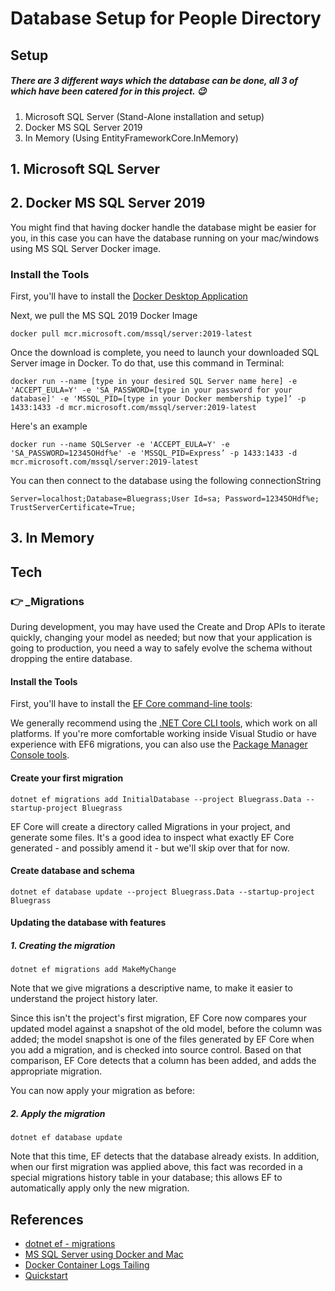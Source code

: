 # Database Setup for People Directory

## Setup

##### There are 3 different ways which the database can be done, all 3 of which have been catered for in this project. 😉

1. Microsoft SQL Server (Stand-Alone installation and setup)
2. Docker MS SQL Server 2019
3. In Memory (Using EntityFrameworkCore.InMemory)

## 1. Microsoft SQL Server

## 2. Docker MS SQL Server 2019

You might find that having docker handle the database might be easier for you, in this case you can have the database running on your mac/windows using MS SQL Server Docker image.

### Install the Tools
First, you'll have to install the [Docker Desktop Application](https://www.docker.com/products/docker-desktop/)

Next, we pull the MS SQL 2019 Docker Image

```
docker pull mcr.microsoft.com/mssql/server:2019-latest
```

Once the download is complete, you need to launch your downloaded SQL Server image in Docker. To do that, use this command in Terminal:

```
docker run --name [type in your desired SQL Server name here] -e 'ACCEPT_EULA=Y' -e 'SA_PASSWORD=[type in your password for your database]' -e 'MSSQL_PID=[type in your Docker membership type]’ -p 1433:1433 -d mcr.microsoft.com/mssql/server:2019-latest
```

Here's an example

```
docker run --name SQLServer -e 'ACCEPT_EULA=Y' -e 'SA_PASSWORD=12345OHdf%e' -e 'MSSQL_PID=Express’ -p 1433:1433 -d mcr.microsoft.com/mssql/server:2019-latest
```

You can then connect to the database using the following connectionString

```
Server=localhost;Database=Bluegrass;User Id=sa; Password=12345OHdf%e; TrustServerCertificate=True;
```

## 3. In Memory

## Tech

### 👉 _Migrations
During development, you may have used the Create and Drop APIs to iterate quickly, changing your model as needed; but now that your application is going to production, you need a way to safely evolve the schema without dropping the entire database.

#### Install the Tools
First, you'll have to install the [EF Core command-line tools](https://docs.microsoft.com/en-us/ef/core/cli/):

We generally recommend using the [.NET Core CLI tools](https://docs.microsoft.com/en-us/ef/core/cli/dotnet), which work on all platforms.
If you're more comfortable working inside Visual Studio or have experience with EF6 migrations, you can also use the [Package Manager Console tools](https://docs.microsoft.com/en-us/ef/core/cli/powershell).

#### Create your first migration
```
dotnet ef migrations add InitialDatabase --project Bluegrass.Data --startup-project Bluegrass
```
EF Core will create a directory called Migrations in your project, and generate some files. It's a good idea to inspect what exactly EF Core generated - and possibly amend it - but we'll skip over that for now.

#### Create database and schema
```
dotnet ef database update --project Bluegrass.Data --startup-project Bluegrass
```

#### Updating the database with features
##### 1. Creating the migration
```
dotnet ef migrations add MakeMyChange
```
Note that we give migrations a descriptive name, to make it easier to understand the project history later.

Since this isn't the project's first migration, EF Core now compares your updated model against a snapshot of the old model, before the column was added; the model snapshot is one of the files generated by EF Core when you add a migration, and is checked into source control. Based on that comparison, EF Core detects that a column has been added, and adds the appropriate migration.

You can now apply your migration as before:

##### 2. Apply the migration
```
dotnet ef database update
```
Note that this time, EF detects that the database already exists. In addition, when our first migration was applied above, this fact was recorded in a special migrations history table in your database; this allows EF to automatically apply only the new migration.

## References
- [dotnet ef - migrations](https://docs.microsoft.com/en-us/ef/core/managing-schemas/migrations/?tabs=dotnet-core-cli)
- [MS SQL Server using Docker and Mac](https://setapp.com/how-to/install-sql-server)
- [Docker Container Logs Tailing](https://www.papertrail.com/solution/tips/how-to-live-tail-docker-logs/)
- [Quickstart](https://docs.docker.com/samples/aspnet-mssql-compose/)